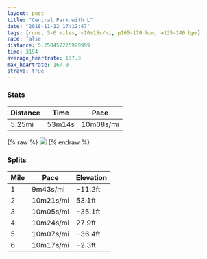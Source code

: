 ```yaml
---
layout: post
title: "Central Park with L"
date: "2018-11-12 17:12:47"
tags: [runs, 5-6 miles, <10m15s/mi, μ165-170 bpm, →135-140 bpm]
race: false
distance: 5.250452225999999
time: 3194
average_heartrate: 137.3
max_heartrate: 167.0
strava: true
---
```


### Stats

| Distance | Time | Pace |
|----------|------|------|
|5.25mi|53m14s|10m08s/mi|

{% raw %}
<img src='https://maps.googleapis.com/maps/api/staticmap?maptype=roadmap&path=enc:skywF`apbMd@yNmNeLXoNmMmPaD}AwG|@_HiJwQuEePmNkBaRo\}TiSb@gNiMeLHfCnNaCjInChJvKzGnEzH~HnAxFrNjFfBvJy@|L|LrG`@|SlYxOtAbBpFdQ`JfLrNnEk@xC{E&key=AIzaSyC1MId7bFpkLXNAaYhBSTb8jLyiSqzbDtM&size=800x800&markers=color:yellow|label:S|40.76746,-73.97921&markers=color:green|label:F|40.767649999999996,-73.97846999999996'>
{% endraw %}

### Splits

| Mile | Pace | Elevation |
|------|------|-----------|
|1|9m43s/mi|-11.2ft|
|2|10m21s/mi|53.1ft|
|3|10m05s/mi|-35.1ft|
|4|10m24s/mi|27.9ft|
|5|10m07s/mi|-36.4ft|
|6|10m17s/mi|-2.3ft|

